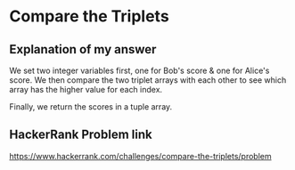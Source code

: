 # Compare the Triplets

## Explanation of my answer

We set two integer variables first, one for Bob's score & one for Alice's score.
We then compare the two triplet arrays with each other to see which array has the higher value for each index.

Finally, we return the scores in a tuple array.

## HackerRank Problem link

https://www.hackerrank.com/challenges/compare-the-triplets/problem
